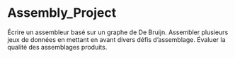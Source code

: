 # Assembly_Project
Écrire un assembleur basé sur un graphe de De Bruijn. Assembler plusieurs jeux de données en mettant en avant divers défis d’assemblage. Évaluer la qualité des assemblages produits.
